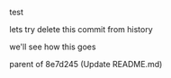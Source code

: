 test

lets try delete this commit from history

we'll see how this goes

 parent of 8e7d245 (Update README.md)

